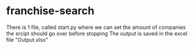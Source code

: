 # franchise-search
There is 1 file, called start.py where we can set the amount of companies the srcipt should go over before stopping
The output is saved in the excel file "Output.xlsx"
